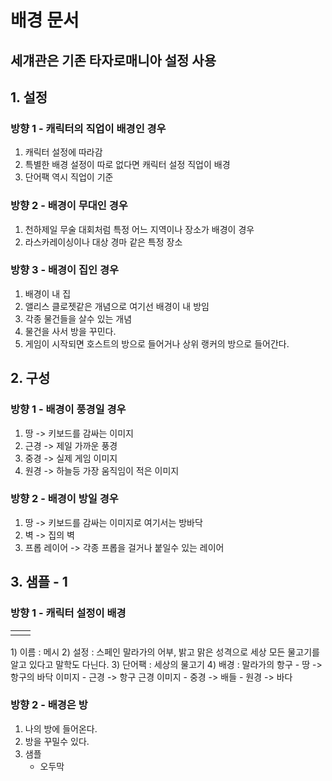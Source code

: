 # 배경 문서
## 세걔관은 기존 타자로매니아 설정 사용

## 1. 설정
### 방향 1 - 캐릭터의 직업이 배경인 경우
1) 캐릭터 설정에 따라감
2) 특별한 배경 설정이 따로 없다면 캐릭터 설정 직업이 배경
3) 단어팩 역시 직업이 기준

### 방향 2 - 배경이 무대인 경우
1) 천하제일 무술 대회처럼 특정 어느 지역이나 장소가 배경이 경우
2) 라스카레이싱이나 대상 경마 같은 특정 장소
  
### 방향 3 - 배경이 집인 경우
1) 배경이 내 집
2) 앨리스 클로젯같은 개념으로 여기선 배경이 내 방임
3) 각종 물건들을 살수 있는 개념
4) 물건을 사서 방을 꾸민다.
5) 게임이 시작되면 호스트의 방으로 들어거나 상위 랭커의 방으로 들어간다. 

## 2. 구성
### 방향 1 - 배경이 풍경일 경우
1) 땅 -> 키보드를 감싸는 이미지 
2) 근경 -> 제일 가까운 풍경
3) 중경 -> 실제 게임 이미지
4) 원경 -> 하늘등 가장 움직임이 적은 이미지

### 방향 2 - 배경이 방일 경우 
1) 땅 -> 키보드를 감싸는 이미지로 여기서는 방바닥
2) 벽 -> 집의 벽
3) 프롭 레이어 -> 각종 프롭을 걸거나 붙일수 있는 레이어   

## 3. 샘플 - 1 
### 방향 1 - 캐릭터 설정이 배경 
<table>
  <tr>
    <td>
    </td>
    <td>
      </td>
  </tr>
</table>
1) 이름 : 메시
2) 설정 : 스페인 말라가의 어부, 밝고 맑은 성격으로 세상 모든 물고기를 알고 있다고 말학도 다닌다.
3) 단어팩 : 세상의 물고기
4) 배경 : 말라가의 항구
    - 땅 -> 항구의 바닥 이미지
    - 근경 -> 항구 근경 이미지
    - 중경 -> 배들
    - 원경 -> 바다   

### 방향 2 - 배경은 방 
1) 나의 방에 들어온다. 
2) 방을 꾸밀수 있다. 
3) 샘플
    - 오두막 



